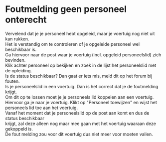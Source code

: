 # Foutmelding geen personeel onterecht

Vervelend dat je je personeel hebt opgeleid, maar je voertuig nog niet uit kan rukken.  
Het is verstandig om te controleren of je opgeleide personeel wel beschikbaar is.  
Ga hiervoor naar de post waar je voertuig (incl. opgeleid personeelslid) zich bevinden.  
Klik achter personeel op bekijken en zoek in de lijst het personeelslid met de opleiding.  
Is de status beschikbaar? Dan gaat er iets mis, meld dit op het forum bij fouten.  
Is je personeelslid in een voertuig. Dan is het correct dat je de foutmelding krijgt.  
Om dit op te lossen moet je je personeels lid koppelen aan een voertuig.  
Hiervoor ga je naar je voertuig. Klikt op "Personeel toewijzen" en wijst het personeels lid toe
aan het voertuig.  
Vanaf het moment dat je personeelslid op de post aan komt en dus de status beschikbaar  
krijgt, zal deze alleen nog maar mee gaan met het voertuig waaraan deze gekoppeld is.  
De fout melding zou voor dit voertuig dus niet meer voor moeten vallen.  
